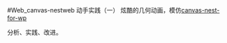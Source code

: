#Web_canvas-nestweb  动手实践（一）
炫酷的几何动画，模仿[canvas-nest-for-wp](https://github.com/aTool-org/canvas-nest-for-wp)

分析、实践、改进。
